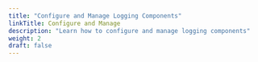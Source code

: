 ```yaml
---
title: "Configure and Manage Logging Components"
linkTitle: Configure and Manage
description: "Learn how to configure and manage logging components"
weight: 2
draft: false
---
```

